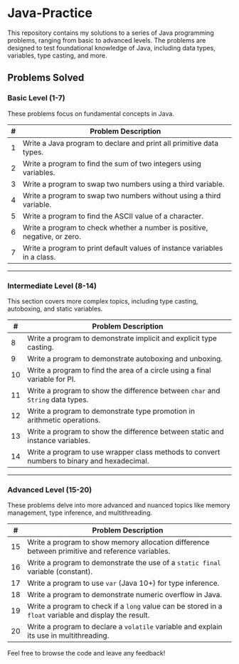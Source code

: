 # Java-Practice

This repository contains my solutions to a series of Java programming problems, ranging from basic to advanced levels. The problems are designed to test foundational knowledge of Java, including data types, variables, type casting, and more.

## Problems Solved

### Basic Level (1-7)

These problems focus on fundamental concepts in Java.

| # | Problem Description |
|---|---|
| 1 | Write a Java program to declare and print all primitive data types. |
| 2 | Write a program to find the sum of two integers using variables. |
| 3 | Write a program to swap two numbers using a third variable. |
| 4 | Write a program to swap two numbers without using a third variable. |
| 5 | Write a program to find the ASCII value of a character. |
| 6 | Write a program to check whether a number is positive, negative, or zero. |
| 7 | Write a program to print default values of instance variables in a class. |

---

### Intermediate Level (8-14)

This section covers more complex topics, including type casting, autoboxing, and static variables.

| # | Problem Description |
|---|---|
| 8 | Write a program to demonstrate implicit and explicit type casting. |
| 9 | Write a program to demonstrate autoboxing and unboxing. |
| 10| Write a program to find the area of a circle using a final variable for PI. |
| 11| Write a program to show the difference between `char` and `String` data types. |
| 12| Write a program to demonstrate type promotion in arithmetic operations. |
| 13| Write a program to show the difference between static and instance variables. |
| 14| Write a program to use wrapper class methods to convert numbers to binary and hexadecimal. |

---

### Advanced Level (15-20)

These problems delve into more advanced and nuanced topics like memory management, type inference, and multithreading.

| # | Problem Description |
|---|---|
| 15| Write a program to show memory allocation difference between primitive and reference variables. |
| 16| Write a program to demonstrate the use of a `static final` variable (constant). |
| 17| Write a program to use `var` (Java 10+) for type inference. |
| 18| Write a program to demonstrate numeric overflow in Java. |
| 19| Write a program to check if a `long` value can be stored in a `float` variable and display the result. |
| 20| Write a program to declare a `volatile` variable and explain its use in multithreading. |

Feel free to browse the code and leave any feedback!
